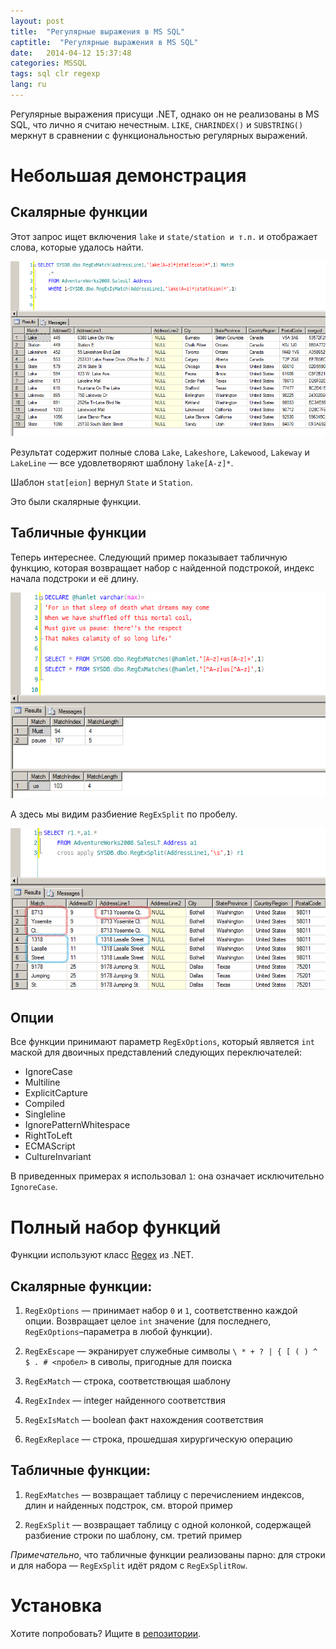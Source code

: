 ```yaml
---
layout: post
title:  "Регулярные выражения в MS SQL"
captitle:  "Регулярные выражения в MS SQL"
date:   2014-04-12 15:37:48
categories: MSSQL
tags: sql clr regexp
lang: ru
---
```


Регулярные выражения присущи .NET, однако он не реализованы в MS SQL, что лично я считаю нечестным. `LIKE`, `CHARINDEX()` и `SUBSTRING()` меркнут в сравнении с функциональностью регулярных выражений.

Небольшая демонстрация
=====================

Скалярные функции
---------------------

Этот запрос ищет включения `lake` и `state/station и т.п.` и отображает слова, которые удалось найти.

<center><img alt="Ищем lake[A-z]*|stat[eion]" src="/img/2014/regexp_01.png" style="cursor:pointer" onclick="window.open('/img/2014/regexp_01.png','_blank');return;"/></center></center>

Результат содержит полные слова `Lake`, `Lakeshore`, `Lakewood`, `Lakeway` и `LakeLine` &mdash; все удовлетворяют шаблону `lake[A-z]*`.

Шаблон `stat[eion]` вернул `State` и `Station`.

Это были скалярные функции.

Табличные функции
---------------------

Теперь интереснее. Следующий пример показывает табличную функцию, которая возвращает набор с найденной подстрокой, индекс начала подстроки и её длину.

<center><img alt="Поиск строки" src="/img/2014/regexp_02.png" style="cursor:pointer" onclick="window.open('/img/2014/regexp_02.png','_blank');return;"/></center></center>

А здесь мы видим разбиение `RegExSplit` по пробелу.

<center><img alt="Разбиение строки" src="/img/2014/regexp_03.png" style="cursor:pointer" onclick="window.open('/img/2014/regexp_03.png','_blank');return;"/></center></center>

Опции
---------------------

Все функции принимают параметр `RegExOptions`, который является `int` маской для двоичных представлений следующих переключателей:

* IgnoreCase
* Multiline
* ExplicitCapture
* Compiled
* Singleline
* IgnorePatternWhitespace
* RightToLeft
* ECMAScript
* CultureInvariant

В приведенных примерах я использовал `1`: она означает исключительно `IgnoreCase`.

Полный набор функций
=====================

Функции используют класс [Regex][regex] из .NET.

Скалярные функции:
---------------------

1. `RegExOptions` &mdash; принимает набор `0` и `1`, соответственно каждой опции. Возвращает целое `int` значение (для последнего, `RegExOptions`&ndash;параметра в любой функции).

1. `RegExEscape` &mdash; экранирует служебные символы `\ * + ? | { [ ( ) ^ $ . # <пробел>` в сиволы, пригодные для поиска
1. `RegExMatch` &mdash; строка, соответствющая шаблону
1. `RegExIndex` &mdash; integer найденного соответствия
1. `RegExIsMatch` &mdash; boolean факт нахождения соответствия
1. `RegExReplace` &mdash; строка, прошедшая хирургическую операцию

Табличные функции:
---------------------

1. `RegExMatches` &mdash; возвращает таблицу с перечислением индексов, длин и найденных подстрок, см. второй пример

1. `RegExSplit` &mdash; возвращает таблицу с одной колонкой, содержащей разбиение строки по шаблону, см. третий пример

*Примечательно*, что табличные функции реализованы парно: для строки и для набора &mdash; `RegExSplit` идёт рядом с `RegExSplitRow`.

Установка
=====================

Хотите попробовать? Ищите в [репозитории][dll].

[dll]: https://github.com/atru/database-dll/
[regex]: http://msdn.microsoft.com/library/system.text.regularexpressions.regex.aspx
